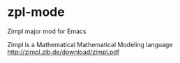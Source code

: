 # zpl-mode
Zimpl major mod for Emacs

Zimpl is a Mathematical Mathematical Modeling language
http://zimpl.zib.de/download/zimpl.pdf
